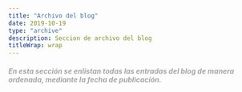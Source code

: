 ```yaml
---
title: "Archivo del blog"
date: 2019-10-19
type: "archive"
description: Seccion de archivo del blog
titleWrap: wrap
---
```


<h5 style="color: #a5a5a5;">En esta sección se enlistan todas las entradas del blog de manera ordenada, mediante la fecha de publicación.</h5>

